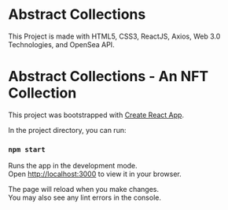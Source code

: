 # Abstract Collections

This Project is made with HTML5, CSS3, ReactJS, Axios, Web 3.0 Technologies, and OpenSea API.

# Abstract Collections - An NFT Collection

This project was bootstrapped with [Create React App](https://github.com/facebook/create-react-app).

In the project directory, you can run:

### `npm start`

Runs the app in the development mode.\
Open [http://localhost:3000](http://localhost:3000) to view it in your browser.

The page will reload when you make changes.\
You may also see any lint errors in the console.